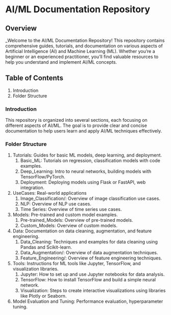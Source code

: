 # AI/ML Documentation Repository

## Overview
_Welcome to the AI/ML Documentation Repository! 
This repository contains comprehensive guides, tutorials, and documentation on various aspects of Artificial Intelligence (AI) and Machine Learning (ML). Whether you’re a beginner or an experienced practitioner, you’ll find valuable resources to help you understand and implement AI/ML concepts.

## Table of Contents
1. Introduction
2. Folder Structure


### Introduction
This repository is organized into several sections, each focusing on different aspects of AI/ML. The goal is to provide clear and concise documentation to help users learn and apply AI/ML techniques effectively.

### Folder Structure

1. Tutorials: Guides for basic ML models, deep learning, and deployment.
    1. Basic_ML: Tutorials on regression, classification models with code examples.
    2. Deep_Learning: Intro to neural networks, building models with TensorFlow/PyTorch.
    3. Deployment: Deploying models using Flask or FastAPI, web integration.
2. UseCases: Real-world applications
    1. Image_Classification/: Overview of image classification use cases.
    2. NLP: Overview of NLP use cases.
    3. Time Series: Overview of time series use cases.
3. Models: Pre-trained and custom model examples.
    1. Pre-trained_Models: Overview of pre-trained models.
    2. Custom_Models: Overview of custom models.
4. Data: Documentation on data cleaning, augmentation, and feature engineering.
    1. Data_Cleaning: Techniques and examples for data cleaning using Pandas and Scikit-learn.
    2. Data_Augmentation/: Overview of data augmentation techniques.
    3. Feature_Engineering/: Overview of feature engineering techniques.
5. Tools: Instructions for ML tools like Jupyter, TensorFlow, and visualization libraries.
    1. Jupyter: How to set up and use Jupyter notebooks for data analysis.
    2. TensorFlow: How to install TensorFlow and build a simple neural network.
    3. Visualization: Steps to create interactive visualizations using libraries like Plotly or Seaborn.
6. Model Evaluation and Tuning: Performance evaluation, hyperparameter tuning.

